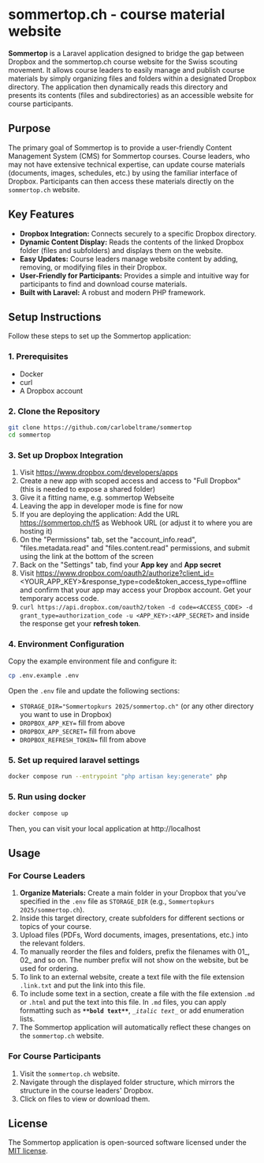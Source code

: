 # sommertop.ch - course material website

**Sommertop** is a Laravel application designed to bridge the gap between Dropbox and the sommertop.ch course website for the Swiss scouting movement. It allows course leaders to easily manage and publish course materials by simply organizing files and folders within a designated Dropbox directory. The application then dynamically reads this directory and presents its contents (files and subdirectories) as an accessible website for course participants.

## Purpose

The primary goal of Sommertop is to provide a user-friendly Content Management System (CMS) for Sommertop courses. Course leaders, who may not have extensive technical expertise, can update course materials (documents, images, schedules, etc.) by using the familiar interface of Dropbox. Participants can then access these materials directly on the `sommertop.ch` website.

## Key Features

* **Dropbox Integration:** Connects securely to a specific Dropbox directory.
* **Dynamic Content Display:** Reads the contents of the linked Dropbox folder (files and subfolders) and displays them on the website.
* **Easy Updates:** Course leaders manage website content by adding, removing, or modifying files in their Dropbox.
* **User-Friendly for Participants:** Provides a simple and intuitive way for participants to find and download course materials.
* **Built with Laravel:** A robust and modern PHP framework.

## Setup Instructions

Follow these steps to set up the Sommertop application:

### 1. Prerequisites

* Docker
* curl
* A Dropbox account

### 2. Clone the Repository
```bash
git clone https://github.com/carlobeltrame/sommertop
cd sommertop
```

### 3. Set up Dropbox Integration
1. Visit https://www.dropbox.com/developers/apps
1. Create a new app with scoped access and access to "Full Dropbox" (this is needed to expose a shared folder)
1. Give it a fitting name, e.g. sommertop Webseite
1. Leaving the app in developer mode is fine for now
1. If you are deploying the application: Add the URL https://sommertop.ch/f5 as Webhook URL (or adjust it to where you are hosting it)
1. On the "Permissions" tab, set the "account_info.read", "files.metadata.read" and "files.content.read" permissions, and submit using the link at the bottom of the screen
1. Back on the "Settings" tab, find your **App key** and **App secret**
1. Visit https://www.dropbox.com/oauth2/authorize?client_id=<YOUR_APP_KEY>&response_type=code&token_access_type=offline and confirm that your app may access your Dropbox account. Get your temporary access code.
1. `curl https://api.dropbox.com/oauth2/token -d code=<ACCESS_CODE> -d grant_type=authorization_code -u <APP_KEY>:<APP_SECRET>` and inside the response get your **refresh token**.

### 4. Environment Configuration
Copy the example environment file and configure it:
```bash
cp .env.example .env
```
Open the `.env` file and update the following sections:

* `STORAGE_DIR="Sommertopkurs 2025/sommertop.ch"` (or any other directory you want to use in Dropbox)
* `DROPBOX_APP_KEY=` fill from above
* `DROPBOX_APP_SECRET=` fill from above
* `DROPBOX_REFRESH_TOKEN=` fill from above

### 5. Set up required laravel settings
```bash
docker compose run --entrypoint "php artisan key:generate" php
```

### 5. Run using docker
```bash
docker compose up
```

Then, you can visit your local application at http://localhost

## Usage

### For Course Leaders

1.  **Organize Materials:** Create a main folder in your Dropbox that you've specified in the `.env` file as `STORAGE_DIR` (e.g., `Sommertopkurs 2025/sommertop.ch`).
2.  Inside this target directory, create subfolders for different sections or topics of your course.
3.  Upload files (PDFs, Word documents, images, presentations, etc.) into the relevant folders.
4.  To manually reorder the files and folders, prefix the filenames with 01_, 02_ and so on. The number prefix will not show on the website, but be used for ordering.
5.  To link to an external website, create a text file with the file extension `.link.txt` and put the link into this file.
6.  To include some text in a section, create a file with the file extension `.md` or `.html` and put the text into this file. In `.md` files, you can apply formatting such as **`**bold text**`**, _`_italic text_`_ or add enumeration lists.
7.  The Sommertop application will automatically reflect these changes on the `sommertop.ch` website.

### For Course Participants

1.  Visit the `sommertop.ch` website.
2.  Navigate through the displayed folder structure, which mirrors the structure in the course leaders' Dropbox.
3.  Click on files to view or download them.

## License

The Sommertop application is open-sourced software licensed under the [MIT license](https://opensource.org/licenses/MIT).
